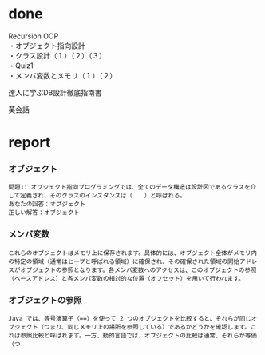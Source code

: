 # done
Recursion OOP</br>
・オブジェクト指向設計</br>
・クラス設計（１）（２）（３）</br>
・Quiz1</br>
・メンバ変数とメモリ（１）（２）</br>

達人に学ぶDB設計徹底指南書</br>

英会話</br>


# report 
### オブジェクト
```
問題1: オブジェクト指向プログラミングでは、全てのデータ構造は設計図であるクラスを介して定義され、そのクラスのインスタンスは（　　）と呼ばれる。
あなたの回答：オブジェクト
正しい解答：オブジェクト
```

### メンバ変数
```
これらのオブジェクトはメモリ上に保存されます。具体的には、オブジェクト全体がメモリ内の特定の領域（通常はヒープと呼ばれる領域）に確保され、その確保された領域の開始アドレスがオブジェクトの参照となります。各メンバ変数へのアクセスは、このオブジェクトの参照（ベースアドレス）と各メンバ変数の相対的な位置（オフセット）を用いて行われます。
```

### オブジェクトの参照
```
Java では、等号演算子（==）を使って 2 つのオブジェクトを比較すると、それらが同じオブジェクト（つまり、同じメモリ上の場所を参照している）であるかどうかを確認します。これは参照比較と呼ばれます。一方、動的言語では、オブジェクトの比較は通常、それらが等価（つ
```
